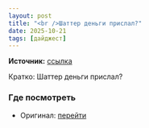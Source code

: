 ```yaml
---
layout: post
title: "<br />Шаттер деньги прислал?"
date: 2025-10-21
tags: [дайджест]
---
```


**Источник:** [ссылка](https://t.me/fotostoki_ru_chat/32368)

Кратко: Шаттер деньги прислал?

### Где посмотреть
- Оригинал: [перейти]({link})
